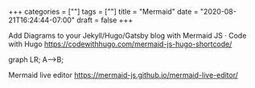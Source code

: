 +++
categories = [""]
tags = [""]
title = "Mermaid"
date = "2020-08-21T16:24:44-07:00"
draft = false
+++

Add Diagrams to your Jekyll/Hugo/Gatsby blog with Mermaid JS · Code with Hugo
https://codewithhugo.com/mermaid-js-hugo-shortcode/

<div class="mermaid">
graph LR;
  A-->B;
</div>
<script async src="https://unpkg.com/mermaid@8.2.3/dist/mermaid.min.js"></script>


Mermaid live editor
https://mermaid-js.github.io/mermaid-live-editor/
